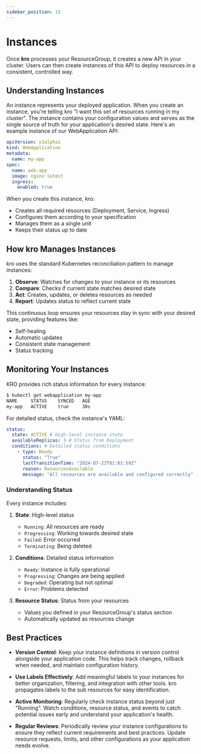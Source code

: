 ```yaml
---
sidebar_position: 15
---
```


# Instances

Once **kro** processes your ResourceGroup, it creates a new API in your cluster.
Users can then create instances of this API to deploy resources in a consistent,
controlled way.

## Understanding Instances

An instance represents your deployed application. When you create an instance,
you're telling kro "I want this set of resources running in my cluster". The
instance contains your configuration values and serves as the single source of
truth for your application's desired state. Here's an example instance of our
WebApplication API:

```yaml
apiVersion: v1alpha1
kind: WebApplication
metadata:
  name: my-app
spec:
  name: web-app
  image: nginx:latest
  ingress:
    enabled: true
```

When you create this instance, kro:

- Creates all required resources (Deployment, Service, Ingress)
- Configures them according to your specification
- Manages them as a single unit
- Keeps their status up to date

## How kro Manages Instances

kro uses the standard Kubernetes reconciliation pattern to manage instances:

1. **Observe**: Watches for changes to your instance or its resources
2. **Compare**: Checks if current state matches desired state
3. **Act**: Creates, updates, or deletes resources as needed
4. **Report**: Updates status to reflect current state

This continuous loop ensures your resources stay in sync with your desired
state, providing features like:

- Self-healing
- Automatic updates
- Consistent state management
- Status tracking

## Monitoring Your Instances

KRO provides rich status information for every instance:

```bash
$ kubectl get webapplication my-app
NAME     STATUS    SYNCED   AGE
my-app   ACTIVE    true     30s
```

For detailed status, check the instance's YAML:

```yaml
status:
  state: ACTIVE # High-level instance state
  availableReplicas: 3 # Status from Deployment
  conditions: # Detailed status conditions
    - type: Ready
      status: "True"
      lastTransitionTime: "2024-07-23T01:01:59Z"
      reason: ResourcesAvailable
      message: "All resources are available and configured correctly"
```

### Understanding Status

Every instance includes:

1. **State**: High-level status

   - `Running`: All resources are ready
   - `Progressing`: Working towards desired state
   - `Failed`: Error occurred
   - `Terminating`: Being deleted

2. **Conditions**: Detailed status information

   - `Ready`: Instance is fully operational
   - `Progressing`: Changes are being applied
   - `Degraded`: Operating but not optimal
   - `Error`: Problems detected

3. **Resource Status**: Status from your resources
   - Values you defined in your ResourceGroup's status section
   - Automatically updated as resources change

## Best Practices

- **Version Control**: Keep your instance definitions in version control
  alongside your application code. This helps track changes, rollback when
  needed, and maintain configuration history.

- **Use Labels Effectively**: Add meaningful labels to your instances for better
  organization, filtering, and integration with other tools. kro propagates
  labels to the sub resources for easy identification.

- **Active Monitoring**: Regularly check instance status beyond just "Running".
  Watch conditions, resource status, and events to catch potential issues early
  and understand your application's health.

- **Regular Reviews**: Periodically review your instance configurations to
  ensure they reflect current requirements and best practices. Update resource
  requests, limits, and other configurations as your application needs evolve.
